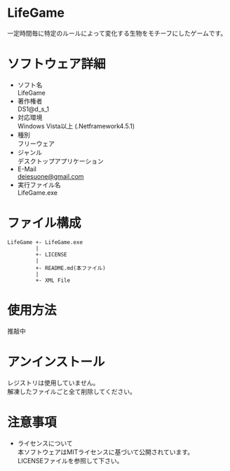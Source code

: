 LifeGame
======================
一定時間毎に特定のルールによって変化する生物をモチーフにしたゲームです。

# ソフトウェア詳細
- ソフト名  
LifeGame
- 著作権者  
DS1@d_s_1  
- 対応環境  
Windows Vista以上 (.Netframework4.5.1)  
- 種別  
フリーウェア  
- ジャンル  
デスクトップアプリケーション  
- E-Mail  
deiesuone@gmail.com  
- 実行ファイル名  
LifeGame.exe  

# ファイル構成
~~~~
LifeGame +- LifeGame.exe
         |  
         +- LICENSE  
         |  
         +- README.md(本ファイル)
         |  
         +- XML File
~~~~

# 使用方法
 推敲中

# アンインストール
レジストリは使用していません。  
解凍したファイルごと全て削除してください。

# 注意事項
- ライセンスについて  
本ソフトウェアはMITライセンスに基づいて公開されています。  
LICENSEファイルを参照して下さい。  
